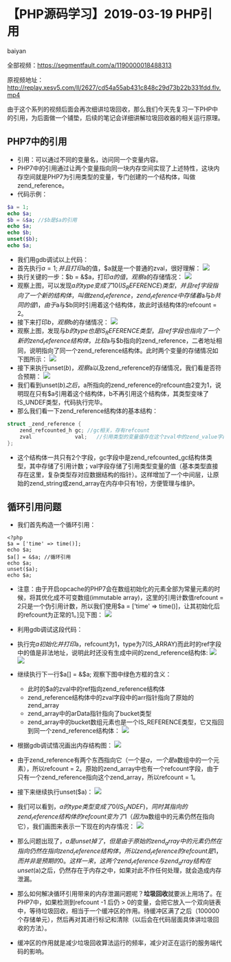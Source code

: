 # **【PHP源码学习】2019-03-19 PHP引用**
baiyan

全部视频：https://segmentfault.com/a/1190000018488313

原视频地址：http://replay.xesv5.com/ll/2627/cd54a55ab431c848c29d73b22b331fdd.flv.mp4

由于这个系列的视频后面会再次细讲垃圾回收，那么我们今天先复习一下PHP中的引用，为后面做一个铺垫，后续的笔记会详细讲解垃圾回收器的相关运行原理。

## PHP7中的引用
 - 引用：可以通过不同的变量名，访问同一个变量内容。
 - PHP7中的引用通过让两个变量指向同一块内存空间实现了上述特性，这块内存空间就是PHP7为引用类型的变量，专门创建的一个结构体，叫做zend_reference。
 - 代码示例：
```php
$a = 1;
echo $a;
$b = &$a; //$b是$a的引用
echo $a;
echo $b;
unset($b);
echo $a;
```
 - 我们用gdb调试以上代码：
 - 首先执行$a = 1;并且打印$a的值，$a就是一个普通的zval，很好理解：
![](http://pq370w15r.bkt.clouddn.com/notebook/2019/4/25/1556169853437.png)
 - 执行关键的一步：$b = &$a，打印$a的值，观察$a的存储情况：
![](http://pq370w15r.bkt.clouddn.com/notebook/2019/4/25/1556169951481.png)
 - 观察上图，可以发现$a的type变成了10 (IS_REFERENCE)类型，并且ref字段指向了一个新的结构体，叫做zend_reference，zend_reference中存储着$a与$b共同的值1，由于$a与$b同时引用着这个结构体，故此时该结构体的refcount = 2。
 - 接下来打印$b，观察$b的存储情况：
![](http://pq370w15r.bkt.clouddn.com/notebook/2019/4/25/1556170167431.png)
 - 观察上图，发现与$b的type也是IS_REFERENCE类型，且ref字段也指向了一个新的zend_reference结构体，比较$a与$b指向的zend_reference，二者地址相同，说明指向了同一个zend_reference结构体。此时两个变量的存储情况如下图所示：
![](http://pq370w15r.bkt.clouddn.com/notebook/2019/4/25/1556170798383.png)
 - 接下来执行unset($b)，观察$a以及zend_reference的存储情况，我们看是否符合预期：
![](http://pq370w15r.bkt.clouddn.com/notebook/2019/4/25/1556171765609.png)
 - 我们看到unset($b)之后，$a所指向的zend_reference的refcount由2变为1，说明现在只有$a引用着这个结构体，b不再引用这个结构体，其类型变味了IS_UNDEF类型，代码执行完毕。
 - 那么我们看一下zend_reference结构体的基本结构：
```c
struct _zend_reference {
	zend_refcounted_h gc; //gc相关，存有refcount
	zval              val;   //引用类型的变量值存在这个zval中的zend_value字段中。简单类型的值直接存在这里，复杂类型的值存储对应数据结构的指针，来找到这个变量的值，和之前讲基本变量时候讲过的一样。
};
```
 - 这个结构体一共只有2个字段，gc字段中是zend_refcounted_gc结构体类型，其中存储了引用计数；val字段存储了引用类型变量的值（基本类型直接存在这里，复杂类型存对应数据结构的指针）。这样增加了一个中间层，让原始的zend_string或zend_array在内存中只有1份，方便管理与维护。
## 循环引用问题
 - 我们首先构造一个循环引用：
```
<?php
$a = ['time' => time()];
echo $a;
$a[] = &$a; //循环引用
echo $a;
unset($a);
echo $a;
```
 - 注意：由于开启opcache的PHP7会在数组初始化的元素全部为常量元素的时候，将其优化成不可变数组(immutable array)，这里的引用计数值refcount = 2只是一个伪引用计数，所以我们使用$a = ['time' => time()]，让其初始化后的refcount为正常的1。]见下图：
![](http://pq370w15r.bkt.clouddn.com/notebook/2019/4/25/1556155029205.png)
 - 利用gdb调试这段代码：
 - 执行完$a初始化并打印$a，refcount为1，type为7(IS_ARRAY)而此时的ref字段中的值是非法地址，说明此时还没有生成中间的zend_reference结构体:
![](http://pq370w15r.bkt.clouddn.com/notebook/2019/4/25/1556155622890.png)
![](http://pq370w15r.bkt.clouddn.com/notebook/2019/4/25/1556156877674.png)

 - 继续执行下一行$a[] = &$a; 观察下图中绿色方框的含义：
     - 此时的$a的zval中的ref指向zend_reference结构体
     - zend_reference结构体中的zval字段中的arr指针指向了原始的zend_array
     - zend_array中的arData指针指向了bucket类型
     - zend_array中的bucket数组元素也是一个IS_REFERENCE类型，它又指回到同一个zend_reference结构体：
![](http://pq370w15r.bkt.clouddn.com/notebook/2019/4/25/1556158581866.png)
 - 根据gdb调试情况画出内存结构图：
![](http://pq370w15r.bkt.clouddn.com/notebook/2019/4/25/1556159268480.png)
 - 由于zend_reference有两个东西指向它（一个是$a，一个是$a数组中的一个元素），所以refcount = 2。原始的zend_array中也有一个refcount字段，由于只有一个zend_reference指向这个zend_array，所以refcount = 1。
 - 接下来继续执行unset($a)：
![](http://pq370w15r.bkt.clouddn.com/notebook/2019/4/25/1556159550645.png)
 - 我们可以看到，$a的type类型变成了0(IS_UNDEF)，同时其指向的zend_reference结构体的refcount变为了1（因为$a数组中的元素仍然在指向它），我们画图来表示一下现在的内存情况：
![](http://pq370w15r.bkt.clouddn.com/notebook/2019/4/25/1556160386075.png)
 - 那么问题出现了，$a是unset掉了，但是由于原始的zend_array中的元素仍然在指向仍然在指向zend_reference结构体，所以zend_reference的refcount是1，而并非是预期的0。这样一来，这两个zend_reference与zend_array结构在unset($a)之后，仍然存在于内存之中，如果对此不作任何处理，就会造成内存泄漏。
 - 那么如何解决循环引用带来的内存泄漏问题呢？**垃圾回收**就要派上用场了。在PHP7中，如果检测到refcount -1 后仍 > 0的变量，会把它放入一个双向链表中，等待垃圾回收，相当于一个缓冲区的作用。待缓冲区满了之后（100000个存储单元），然后再对其进行标记和清除（以后会在代码层面具体讲垃圾回收的方法）。
 - 缓冲区的作用就是减少垃圾回收算法运行的频率，减少对正在运行的服务端代码的影响。